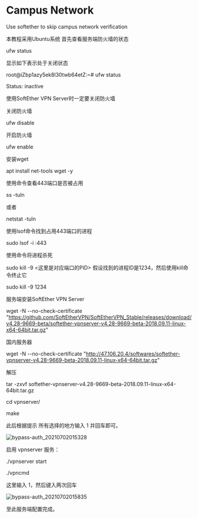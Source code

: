 # Campus Network  
Use softether to skip campus network verification  

本教程采用Ubuntu系统
首先查看服务端防火墙的状态  

ufw status  

显示如下表示处于关闭状态  

root@iZbp1azy5ek8l30twb64etZ:~# ufw status  

Status: inactive  

使用SoftEther VPN Server时一定要关闭防火墙  

关闭防火墙  

ufw disable  

开启防火墙  

ufw enable  

安装wget  

apt install net-tools wget -y  

使用命令查看443端口是否被占用  

ss -tuln  

或者  

netstat -tuln  

使用lsof命令找到占用443端口的进程  

sudo lsof -i :443  

使用命令将进程杀死  

sudo kill -9 <这里是对应端口的PID>
假设找到的进程ID是1234，然后使用kill命令终止它  

sudo kill -9 1234  

服务端安装SoftEther VPN Server  

wget -N --no-check-certificate "https://github.com/SoftEtherVPN/SoftEtherVPN_Stable/releases/download/v4.28-9669-beta/softether-vpnserver-v4.28-9669-beta-2018.09.11-linux-x64-64bit.tar.gz"  

国内服务器  

wget -N --no-check-certificate "http://47.106.20.4/softwares/softether-vpnserver-v4.28-9669-beta-2018.09.11-linux-x64-64bit.tar.gz"  

解压  

tar -zxvf softether-vpnserver-v4.28-9669-beta-2018.09.11-linux-x64-64bit.tar.gz  

cd vpnserver/  

make  

此后根据提示 所有选择的地方输入 1 并回车即可。  

![bypass-auth_20210702015328](https://github.com/user-attachments/assets/1593e964-c204-4126-8c0e-fc1f9b9c6a07)  

启用 vpnserver 服务：  

./vpnserver start  

./vpncmd  

这里输入 1，然后键入两次回车  

![bypass-auth_20210702015835](https://github.com/user-attachments/assets/8f41d81f-1bac-4d9d-8247-09d88f2e75a1)  

至此服务端配置完成。

